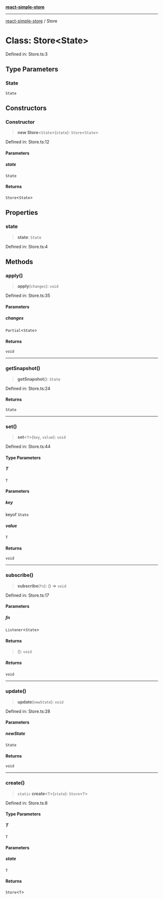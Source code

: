 [**react-simple-store**](../README.md)

***

[react-simple-store](../README.md) / Store

# Class: Store\<State\>

Defined in: Store.ts:3

## Type Parameters

### State

`State`

## Constructors

### Constructor

> **new Store**\<`State`\>(`state`): `Store`\<`State`\>

Defined in: Store.ts:12

#### Parameters

##### state

`State`

#### Returns

`Store`\<`State`\>

## Properties

### state

> **state**: `State`

Defined in: Store.ts:4

## Methods

### apply()

> **apply**(`changes`): `void`

Defined in: Store.ts:35

#### Parameters

##### changes

`Partial`\<`State`\>

#### Returns

`void`

***

### getSnapshot()

> **getSnapshot**(): `State`

Defined in: Store.ts:24

#### Returns

`State`

***

### set()

> **set**\<`T`\>(`key`, `value`): `void`

Defined in: Store.ts:44

#### Type Parameters

##### T

`T`

#### Parameters

##### key

keyof `State`

##### value

`T`

#### Returns

`void`

***

### subscribe()

> **subscribe**(`fn`): () => `void`

Defined in: Store.ts:17

#### Parameters

##### fn

`Listener`\<`State`\>

#### Returns

> (): `void`

##### Returns

`void`

***

### update()

> **update**(`newState`): `void`

Defined in: Store.ts:28

#### Parameters

##### newState

`State`

#### Returns

`void`

***

### create()

> `static` **create**\<`T`\>(`state`): `Store`\<`T`\>

Defined in: Store.ts:8

#### Type Parameters

##### T

`T`

#### Parameters

##### state

`T`

#### Returns

`Store`\<`T`\>
